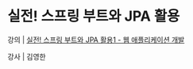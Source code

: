 # 실전! 스프링 부트와 JPA 활용
강의 | <a href='https://www.inflearn.com/course/%EC%8A%A4%ED%94%84%EB%A7%81%EB%B6%80%ED%8A%B8-JPA-%ED%99%9C%EC%9A%A9-1' target='_blank'>
실전! 스프링 부트와 JPA 활용1 - 웹 애플리케이션 개발</a>

강사 | 김영한